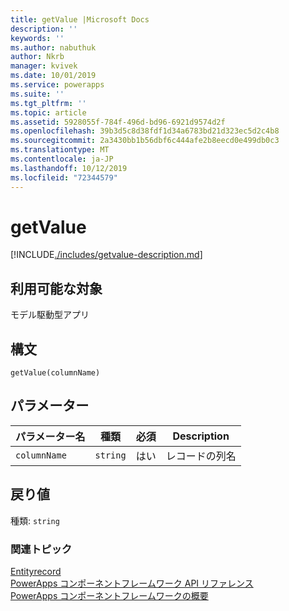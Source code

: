 ```yaml
---
title: getValue |Microsoft Docs
description: ''
keywords: ''
ms.author: nabuthuk
author: Nkrb
manager: kvivek
ms.date: 10/01/2019
ms.service: powerapps
ms.suite: ''
ms.tgt_pltfrm: ''
ms.topic: article
ms.assetid: 5928055f-784f-496d-bd96-6921d9574d2f
ms.openlocfilehash: 39b3d5c8d38fdf1d34a6783bd21d323ec5d2c4b8
ms.sourcegitcommit: 2a3430bb1b56dbf6c444afe2b8eecd0e499db0c3
ms.translationtype: MT
ms.contentlocale: ja-JP
ms.lasthandoff: 10/12/2019
ms.locfileid: "72344579"
---
```

# <a name="getvalue"></a>getValue

[!INCLUDE[./includes/getvalue-description.md](./includes/getvalue-description.md)]

## <a name="available-for"></a>利用可能な対象 

モデル駆動型アプリ

## <a name="syntax"></a>構文

`getValue(columnName)`

## <a name="parameters"></a>パラメーター

| パラメーター名|種類|必須|Description|
| ------------- |----|--------|-----------|
|`columnName`|`string`|はい|レコードの列名|


## <a name="return-value"></a>戻り値

種類: `string`

### <a name="related-topics"></a>関連トピック

[Entityrecord](../entityrecord.md)<br/>
[PowerApps コンポーネントフレームワーク API リファレンス](../../reference/index.md)<br/>
[PowerApps コンポーネントフレームワークの概要](../../overview.md)
